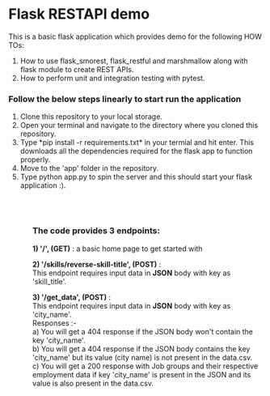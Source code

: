 # Flask RESTAPI demo

This is a basic flask application which provides demo for the following HOW TOs:
1) How to use flask_smorest, flask_restful and marshmallow along with flask module to create REST APIs. 
2) How to perform unit and integration testing with pytest.

### Follow the below steps linearly to start run the application
<ol>
      <li> Clone this repository to your local storage.</li>
      <li> Open your terminal and navigate to the directory where you cloned this repository.</li>
      <li> Type *pip install -r requirements.txt* in your termial and hit enter. This downloads all the dependencies required for the flask app to function             properly.</li>
      <li> Move to the 'app' folder in the repository.</li>
      <li> Type python app.py to spin the server and this should start your flask application :).</li>
            
<ol>
<br> 
<br>
      
### The code provides 3 endpoints: <br>
**1) '/', (GET)** : a basic home page to get started with

**2) '/skills/reverse-skill-title', (POST)** : <br> 
      This endpoint requires input data in **JSON** body with key as 'skill_title'.

**3) '/get_data', (POST)** : <br>
      This endpoint requires input data in **JSON** body with key as 'city_name'.<br>
      Responses :-<br>
          a) You will get a 404 response if the JSON body won't contain the key 'city_name'.<br>
          b) You will get a 404 response if the JSON body contains the key 'city_name' but its value (city name) is not present in the data.csv. <br>
          c) You will get a 200 response with Job groups and their respective employment data if key 'city_name' is present in the JSON and its
                  value is also present in the data.csv.
